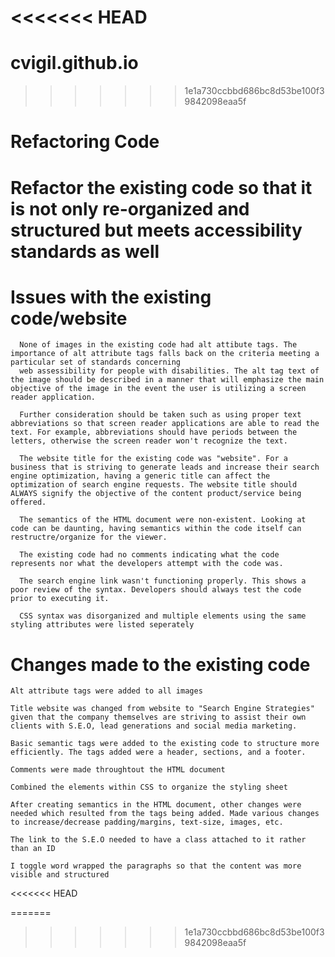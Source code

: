 <<<<<<< HEAD
=======
# cvigil.github.io

>>>>>>> 1e1a730ccbbd686bc8d53be100f39842098eaa5f
# Refactoring Code 

# Refactor the existing code so that it is not only re-organized and structured but meets accessibility standards as well 

# Issues with the existing code/website 

      None of images in the existing code had alt attibute tags. The importance of alt attribute tags falls back on the criteria meeting a particular set of standards concerning 
      web assessibility for people with disabilities. The alt tag text of the image should be described in a manner that will emphasize the main objective of the image in the event the user is utilizing a screen reader application. 
      
      Further consideration should be taken such as using proper text abbreviations so that screen reader applications are able to read the text. For example, abbreviations should have periods between the letters, otherwise the screen reader won't recognize the text.

      The website title for the existing code was "website". For a business that is striving to generate leads and increase their search engine optimization, having a generic title can affect the optimization of search engine requests. The website title should ALWAYS signify the objective of the content product/service being offered.

      The semantics of the HTML document were non-existent. Looking at code can be daunting, having semantics within the code itself can restructre/organize for the viewer. 

      The existing code had no comments indicating what the code represents nor what the developers attempt with the code was. 

      The search engine link wasn't functioning properly. This shows a poor review of the syntax. Developers should always test the code prior to executing it. 

      CSS syntax was disorganized and multiple elements using the same styling attributes were listed seperately 

# Changes made to the existing code 

    Alt attribute tags were added to all images 

    Title website was changed from website to "Search Engine Strategies" given that the company themselves are striving to assist their own clients with S.E.O, lead generations and social media marketing. 

    Basic semantic tags were added to the existing code to structure more efficiently. The tags added were a header, sections, and a footer. 

    Comments were made throughtout the HTML document 

    Combined the elements within CSS to organize the styling sheet 

    After creating semantics in the HTML document, other changes were needed which resulted from the tags being added. Made various changes to increase/decrease padding/margins, text-size, images, etc. 

    The link to the S.E.O needed to have a class attached to it rather than an ID 

    I toggle word wrapped the paragraphs so that the content was more visible and structured 
<<<<<<< HEAD




=======
>>>>>>> 1e1a730ccbbd686bc8d53be100f39842098eaa5f

